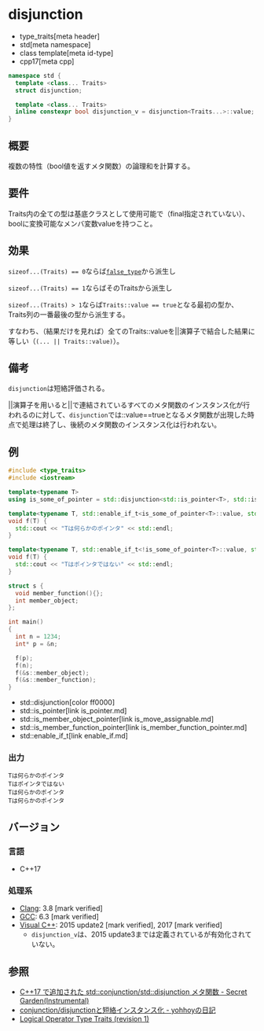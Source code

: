 # disjunction
* type_traits[meta header]
* std[meta namespace]
* class template[meta id-type]
* cpp17[meta cpp]

```cpp
namespace std {
  template <class... Traits>
  struct disjunction;

  template <class... Traits>
  inline constexpr bool disjunction_v = disjunction<Traits...>::value;
}
```

## 概要
複数の特性（bool値を返すメタ関数）の論理和を計算する。

## 要件
Traits内の全ての型は基底クラスとして使用可能で（final指定されていない）、boolに変換可能なメンバ変数valueを持つこと。

## 効果
`sizeof...(Traits) == 0`ならば[`false_type`](false_type.md)から派生し

`sizeof...(Traits) == 1`ならばそのTraitsから派生し

`sizeof...(Traits) > 1`ならば`Traits::value == true`となる最初の型か、Traits列の一番最後の型から派生する。

すなわち、（結果だけを見れば）全てのTraits::valueを||演算子で結合した結果に等しい（`(... || Traits::value)`）。

## 備考
`disjunction`は短絡評価される。

||演算子を用いると||で連結されているすべてのメタ関数のインスタンス化が行われるのに対して、`disjunction`では::value==trueとなるメタ関数が出現した時点で処理は終了し、後続のメタ関数のインスタンス化は行われない。

## 例
```cpp example
#include <type_traits>
#include <iostream>

template<typename T>
using is_some_of_pointer = std::disjunction<std::is_pointer<T>, std::is_member_object_pointer<T>, std::is_member_function_pointer<T>>;

template<typename T, std::enable_if_t<is_some_of_pointer<T>::value, std::nullptr_t> = nullptr>
void f(T) {
  std::cout << "Tは何らかのポインタ" << std::endl;
}

template<typename T, std::enable_if_t<!is_some_of_pointer<T>::value, std::nullptr_t> = nullptr>
void f(T) {
  std::cout << "Tはポインタではない" << std::endl;
}

struct s {
  void member_function(){};
  int member_object;
};

int main()
{
  int n = 1234;
  int* p = &n;

  f(p);
  f(n);
  f(&s::member_object);
  f(&s::member_function);
}
```
* std::disjunction[color ff0000]
* std::is_pointer[link is_pointer.md]
* std::is_member_object_pointer[link is_move_assignable.md]
* std::is_member_function_pointer[link is_member_function_pointer.md]
* std::enable_if_t[link enable_if.md]

### 出力
```
Tは何らかのポインタ
Tはポインタではない
Tは何らかのポインタ
Tは何らかのポインタ
```

## バージョン
### 言語
- C++17

### 処理系
- [Clang](/implementation.md#clang): 3.8 [mark verified]
- [GCC](/implementation.md#gcc): 6.3 [mark verified]
- [Visual C++](/implementation.md#visual_cpp): 2015 update2 [mark verified], 2017 [mark verified]
	- `disjunction_v`は、2015 update3までは定義されているが有効化されていない。


## 参照
- [C++17 で追加された std::conjunction/std::disjunction メタ関数 - Secret Garden(Instrumental)](http://secret-garden.hatenablog.com/entry/2017/08/13/203150)
- [conjunction/disjunctionと短絡インスタンス化 - yohhoyの日記](https://yohhoy.hatenadiary.jp/entry/20171103/p1)
- [Logical Operator Type Traits (revision 1)](http://www.open-std.org/jtc1/sc22/wg21/docs/papers/2015/p0013r1.html)
